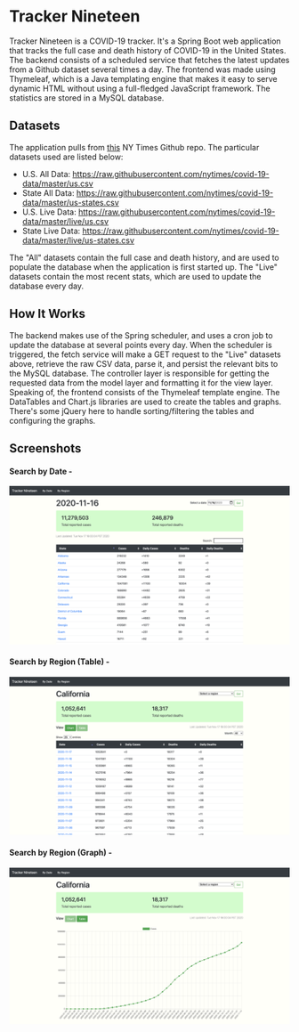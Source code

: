 # Tracker Nineteen

Tracker Nineteen is a COVID-19 tracker. It's a Spring Boot web application that tracks the full case and death history of COVID-19 in the United States. The backend consists of a scheduled service that fetches the latest updates from a Github dataset several times a day. The frontend was made using Thymeleaf, which is a Java templating engine that makes it easy to serve dynamic HTML without using a full-fledged JavaScript framework. The statistics are stored in a MySQL database.

## Datasets
The application pulls from [this](https://github.com/nytimes/covid-19-data) NY Times Github repo. The particular datasets used are listed below:
- U.S. All Data: https://raw.githubusercontent.com/nytimes/covid-19-data/master/us.csv
- State All Data: https://raw.githubusercontent.com/nytimes/covid-19-data/master/us-states.csv
- U.S. Live Data: https://raw.githubusercontent.com/nytimes/covid-19-data/master/live/us.csv
- State Live Data: https://raw.githubusercontent.com/nytimes/covid-19-data/master/live/us-states.csv

The "All" datasets contain the full case and death history, and are used to populate the database when the application is first started up. The "Live" datasets contain the most recent stats, which are used to update the database every day.

## How It Works
The backend makes use of the Spring scheduler, and uses a cron job to update the database at several points every day. When the scheduler is triggered, the fetch service will make a GET request to the "Live" datasets above, retrieve the raw CSV data, parse it, and persist the relevant bits to the MySQL database. The controller layer is responsible for getting the requested data from the model layer and formatting it for the view layer. Speaking of, the frontend consists of the Thymeleaf template engine. The DataTables and Chart.js libraries are used to create the tables and graphs. There's some jQuery here to handle sorting/filtering the tables and configuring the graphs.

## Screenshots

#### Search by Date -
![search-by-date](docs/images/search-by-date.png)

#### Search by Region (Table) -
![search-by-date](docs/images/search-by-region-table.png)

#### Search by Region (Graph) -
![search-by-date](docs/images/search-by-region-graph.png)
